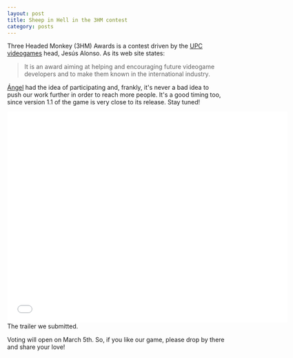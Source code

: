 ```yaml
---
layout: post
title: Sheep in Hell in the 3HM contest
category: posts
---
```


Three Headed Monkey (3HM) Awards is a contest driven by the [UPC videogames](http://upcvideogames.com) head, Jesús Alonso. As its web site states:

> It is an award aiming at helping and encouraging future videogame developers and to make them known in the international industry.

[Ángel](http://rtypex.com) had the idea of participating and, frankly, it's never a bad idea to push our work further in order to reach more people. It's a good timing too, since version 1.1 of the game is very close to its release. Stay tuned!

<iframe width="650" height="488" src="//www.youtube-nocookie.com/embed/kSNr3nP3Iy8?rel=0" frameborder="0" allowfullscreen></iframe>
The trailer we submitted.

Voting will open on March 5th. So, if you like our game, please drop by there and share your love!
